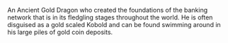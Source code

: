 An Ancient Gold Dragon who created the foundations of the banking network that is in its fledgling stages throughout the world. He is often disguised as a gold scaled Kobold and can be found swimming around in his large piles of gold coin deposits.